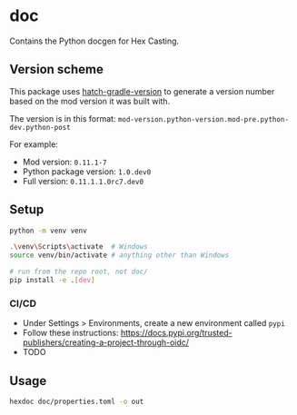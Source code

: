# doc

Contains the Python docgen for Hex Casting.

## Version scheme

This package uses [hatch-gradle-version](https://pypi.org/project/hatch-gradle-version) to generate a version number based on the mod version it was built with.

The version is in this format: `mod-version.python-version.mod-pre.python-dev.python-post`

For example:
* Mod version: `0.11.1-7`
* Python package version: `1.0.dev0`
* Full version: `0.11.1.1.0rc7.dev0`

## Setup

```sh
python -m venv venv

.\venv\Scripts\activate  # Windows
source venv/bin/activate # anything other than Windows

# run from the repo root, not doc/
pip install -e .[dev]
```

### CI/CD

- Under Settings > Environments, create a new environment called `pypi`
- Follow these instructions: https://docs.pypi.org/trusted-publishers/creating-a-project-through-oidc/
- TODO

## Usage

```sh
hexdoc doc/properties.toml -o out
```
